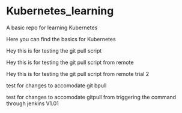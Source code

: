 # Kubernetes_learning
A basic repo for learning Kubernetes

Here you can find the basics for Kubernetes

Hey this is for testing the git pull script

Hey this is for testing the git pull script from remote


Hey this is for testing the git pull script from remote trial 2

test for changes to accomodate git bpull

test for changes to accomodate gitpull from triggering the command through jenkins V1.01
